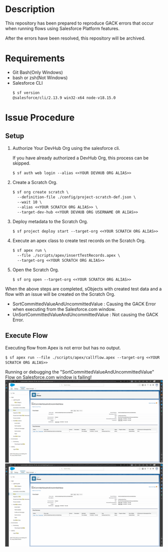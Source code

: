 # Description
This repository has been prepared to reproduce GACK errors that occur when running flows using Salesforce Platform features.

After the errors have been resolved, this repository will be archived.
# Requirements
- Git Bash(Only Windows)
- bash or zsh(Not Windows)
- Salesforce CLI
  ```
  $ sf version
  @salesforce/cli/2.13.9 win32-x64 node-v18.15.0
  ```
# Issue Procedure
## Setup
1. Authorize Your DevHub Org using the salesforce cli.

   If you have already authorized a DevHub Org, this process can be skipped. 
   ```
   $ sf auth web login --alias <<YOUR DEVHUB ORG ALIAS>>
   ```
1. Create a Scratch Org.
   ```
   $ sf org create scratch \
     --definition-file ./config/project-scratch-def.json \
     --wait 10 \
     --alias <<YOUR SCRATCH ORG ALIAS>> \
     --target-dev-hub <<YOUR DEVHUB ORG USERNAME OR ALIAS>>
   ```
1. Deploy metadata to the Scratch Org.
   ```
   $ sf project deploy start --target-org <<YOUR SCRATCH ORG ALIAS>>
   ```
1. Execute an apex class to create test records on the Scratch Org.
   ```
   $ sf apex run \
     --file ./scripts/apex/insertTestRecords.apex \
     --target-org <<YOUR SCRATCH ORG ALIAS>>
   ```
1. Open the Scratch Org.
   ```
   $ sf org open --target-org <<YOUR SCRATCH ORG ALIAS>>
   ```

When the above steps are completed, sObjects with created test data and a flow with an issue will be created on the Scratch Org.
- SortCommittedValueAndUncommittedValue : Causing the GACK Error when executing from the Salesforce.com window.
- UnSortCommittedValueAndUncommittedValue : Not causing the GACK Error.
## Execute Flow
Executing flow from Apex is not error but has no output. 
```
$ sf apex run --file ./scripts/apex/callflow.apex --target-org <<YOUR SCRATCH ORG ALIAS>>
```

Running or debugging the "SortCommittedValueAndUncommittedValue" Flow on Salesforce.com window is failing!
![Running Flow](img/run-flow.gif)
![Debugging Flow](img/debug-flow.gif)